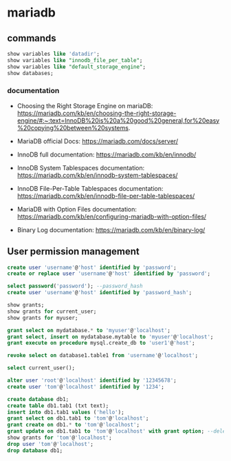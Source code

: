# mariadb

##  commands

```sql
show variables like 'datadir';
show variables like "innodb_file_per_table";
show variables like "default_storage_engine";
show databases;
```

### documentation

- Choosing the Right Storage Engine on mariaDB:
https://mariadb.com/kb/en/choosing-the-right-storage-engine/#:~:text=InnoDB%20is%20a%20good%20general,for%20easy%20copying%20between%20systems.


- MariaDB official Docs:
https://mariadb.com/docs/server/


- InnoDB full documentation:
https://mariadb.com/kb/en/innodb/


- InnoDB System Tablespaces documentation:
https://mariadb.com/kb/en/innodb-system-tablespaces/


- InnoDB File-Per-Table Tablespaces documentation:
https://mariadb.com/kb/en/innodb-file-per-table-tablespaces/


- MariaDB with Option Files documentation:
https://mariadb.com/kb/en/configuring-mariadb-with-option-files/


- Binary Log documentation:
https://mariadb.com/kb/en/binary-log/


## User permission management

```sql
create user 'username'@'host' identified by 'password';
create or replace user 'username'@'host' identified by 'password';

select password('password'); --password_hash
create user 'username'@'host' identified by 'password_hash';

show grants;
show grants for current_user;
show grants for myuser;

grant select on mydatabase.* to 'myuser'@'localhost';
grant select, insert on mydatabase.mytable to 'myuser'@'localhost';
grant execute on procedure mysql.create_db to 'user1'@'host';

revoke select on database1.table1 from 'username'@'localhost';

select current_user();

alter user 'root'@'localhost' identified by '12345678';
create user 'tom'@'localhost' identified by '1234';

create database db1;
create table db1.tab1 (txt text);
insert into db1.tab1 values ('hello');
grant select on db1.tab1 to 'tom'@'localhost';
grant create on db1.* to 'tom'@'localhost';
grant update on db1.tab1 to 'tom'@'localhost' with grant option; --delegate same privileges another user
show grants for 'tom'@'localhost';
drop user 'tom'@'localhost';
drop database db1;
```